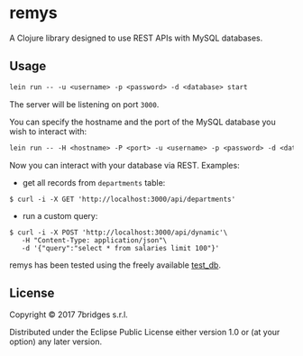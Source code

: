 # remys

A Clojure library designed to use REST APIs with MySQL databases.

## Usage

``` clojure
lein run -- -u <username> -p <password> -d <database> start
```

The server will be listening on port `3000`.

You can specify the hostname and the port of the MySQL database you wish to
interact with:

``` clojure
lein run -- -H <hostname> -P <port> -u <username> -p <password> -d <database> start
```

Now you can interact with your database via REST. Examples:

- get all records from `departments` table:
``` console
$ curl -i -X GET 'http://localhost:3000/api/departments'
```

- run a custom query:
``` console
$ curl -i -X POST 'http://localhost:3000/api/dynamic'\
   -H "Content-Type: application/json"\
   -d '{"query":"select * from salaries limit 100"}'
```

remys has been tested using the freely available
[test_db](https://github.com/datacharmer/test_db).

## License

Copyright © 2017 7bridges s.r.l.

Distributed under the Eclipse Public License either version 1.0 or (at
your option) any later version.
